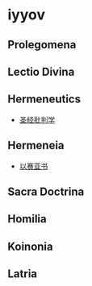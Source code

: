 # iyyov

## Prolegomena

## Lectio Divina

## Hermeneutics

- [圣经批判学](./Hermeneutics/圣经批判学.md)

## Hermeneia

- [以赛亚书](./Hermeneia/以赛亚书.md)

## Sacra Doctrina

## Homilia

## Koinonia

## Latria